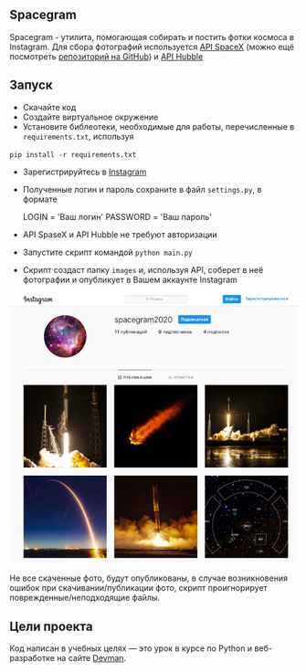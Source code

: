 ## Spacegram

Spacegram - утилита, помогающая собирать и постить фотки космоса в Instagram.
Для сбора фотографий используется [API SpaceX](https://documenter.getpostman.com/view/2025350/RWaEzAiG?version=latest#bc65ba60-decf-4289-bb04-4ca9df01b9c1) (можно ещё посмотреть [репозиторий на GitHub](https://github.com/r-spacex/SpaceX-API)) и [API Hubble](http://hubblesite.org/api/documentation)


## Запуск

- Скачайте код
- Создайте виртуальное окружение
- Установите библеотеки, необходимые для работы, перечисленные в `requirements.txt`, используя 

`pip install -r requirements.txt`

- Зарегистрируйтесь в [Instagram](https://www.instagram.com/)
- Полученные логин и пароль сохраните в файл `settings.py`, в формате

    LOGIN = 'Ваш логин'
    PASSWORD = 'Ваш пароль'

- API SpaseX и API Hubble не требуют авторизации
- Запустите скрипт командой `python main.py`
- Скрипт создаст папку `images` и, используя API, соберет в неё фотографии и опубликует в Вашем аккаунте Instagram 

![получится как-то так](images_for_github/пример.png)

Не все скаченные фото, будут опубликованы, в случае возникновения ошибок при скачивании/публикации фото, скрипт проигнорирует поврежденные/неподходящие файлы.


## Цели проекта

Код написан в учебных целях — это урок в курсе по Python и веб-разработке на сайте [Devman](https://dvmn.org).
